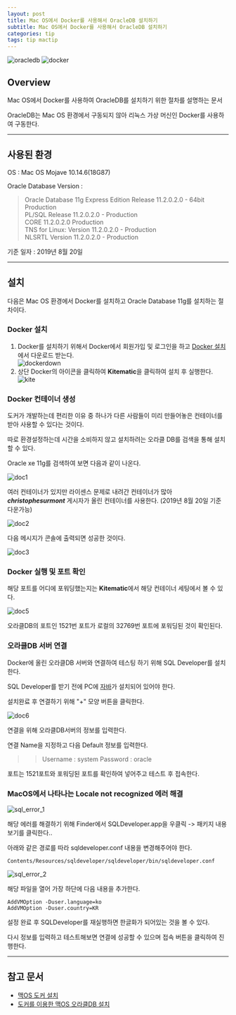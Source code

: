 ```yaml
---
layout: post
title: Mac OS에서 Docker를 사용해서 OracleDB 설치하기
subtitle: Mac OS에서 Docker를 사용해서 OracleDB 설치하기
categories: tip
tags: tip mactip
---
```


![oracledb](/assets/img/tip/mactip/oracle/oracledb_logo.png "OracleDB")
![docker](/assets/img/tip/mactip/oracle/docker_logo.png "Docker")

##  Overview

Mac OS에서 Docker를 사용하여 OracleDB를 설치하기 위한 절차를 설명하는 문서

OracleDB는 Mac OS 환경에서 구동되지 않아 리눅스 가상 머신인 Docker를 사용하여 구동한다.

***

## 사용된 환경

OS : Mac OS Mojave 10.14.6(18G87)

Oracle Database Version : 

> Oracle Database 11g Express Edition Release 11.2.0.2.0 - 64bit Production  
> PL/SQL Release 11.2.0.2.0 - Production  
> CORE	11.2.0.2.0	Production  
> TNS for Linux: Version 11.2.0.2.0 - Production  
> NLSRTL Version 11.2.0.2.0 - Production  

기준 일자 : 2019년 8월 20일

***

## 설치

다음은 Mac OS 환경에서 Docker를 설치하고 Oracle Database 11g를 설치하는 절차이다.

### Docker 설치

1. Docker를 설치하기 위해서 Docker에서 회원가입 및 로그인을 하고 [Docker 설치](https://hub.docker.com/editions/community/docker-ce-desktop-mac)에서 다운로드 받는다.  
![dockerdown](/assets/img/tip/mactip/oracle/dockerdown.png "DockerDown")  
2. 상단 Docker의 아이콘을 클릭하여 **Kitematic**을 클릭하여 설치 후 실행한다.  
![kite](/assets/img/tip/mactip/oracle/kitematic.png "Kitematic")  

### Docker 컨테이너 생성

도커가 개발하는데 편리한 이유 중 하나가 다른 사람들이 미리 만들어놓은 컨테이너를 받아 사용할 수 있다는 것이다.

따로 환경설정하는데 시간을 소비하지 않고 설치하려는 오라클 DB를 검색을 통해 설치할 수 있다.

Oracle xe 11g를 검색하여 보면 다음과 같이 나온다.

![doc1](/assets/img/tip/mactip/oracle/doc_1.png "Doc_1")  

여러 컨테이너가 있지만 라이센스 문제로 내려간 컨테이너가 많아 ***christophesurmont*** 게시자가 올린 컨테이너를 사용한다. (2019년 8월 20일 기준 다운가능)

![doc2](/assets/img/tip/mactip/oracle/doc_2.png "Doc_2")  

다음 메시지가 콘솔에 출력되면 성공한 것이다.

![doc3](/assets/img/tip/mactip/oracle/doc_3.png "Doc_3")  

### Docker 실행 및 포트 확인

해당 포트를 어디에 포워딩했는지는 **Kitematic**에서 해당 컨테이너 세팅에서 볼 수 있다.

![doc5](/assets/img/tip/mactip/oracle/doc_5.png "Doc_5")  

오라클DB의 포트인 1521번 포트가 로컬의 32769번 포트에 포워딩된 것이 확인된다.

### 오라클DB 서버 연결

Docker에 올린 오라클DB 서버와 연결하여 테스팅 하기 위해 SQL Developer를 설치한다.

SQL Developer를 받기 전에 PC에 [자바](https://www.oracle.com/technetwork/developer-tools/sql-developer/downloads/index.html)가 설치되어 있어야 한다.

설치완료 후 연결하기 위해 "+" 모양 버튼을 클릭한다.

![doc6](/assets/img/tip/mactip/oracle/doc_6.png "Doc_6")  

연결을 위해 오라클DB서버의 정보를 입력한다.

연결 Name을 지정하고 다음 Default 정보를 입력한다.

>>Username : system
>>Password : oracle

포트는 1521포트와 포워딩된 포트를 확인하여 넣어주고 테스트 후 접속한다.

### MacOS에서 나타나는 Locale not recognized 에러 해결

![sql_error_1](/assets/img/tip/mactip/oracle/sql_error_1.png "sql_error_1") 

해당 에러를 해결하기 위해 Finder에서 SQLDeveloper.app을 우클릭 -> 패키지 내용 보기를 클릭한다..

아래와 같은 경로를 따라 sqldeveloper.conf 내용을 변경해주어야 한다.

`Contents/Resources/sqldeveloper/sqldeveloper/bin/sqldeveloper.conf`

![sql_error_2](/assets/img/tip/mactip/oracle/sql_error_2.png "sql_error_2") 

해당 파일을 열어 가장 하단에 다음 내용을 추가한다.

```
AddVMOption -Duser.language=ko
AddVMOption -Duser.country=KR
```

설정 완료 후 SQLDeveloper를 재실행하면 한글화가 되어있는 것을 볼 수 있다.

다시 정보를 입력하고 테스트해보면 연결에 성공할 수 있으며 접속 버튼을 클릭하여 진행한다.

***

## 참고 문서

- [맥OS 도커 설치](https://myjamong.tistory.com/105?category=864984)
- [도커를 이용한 맥OS 오라클DB 설치](https://myjamong.tistory.com/106)